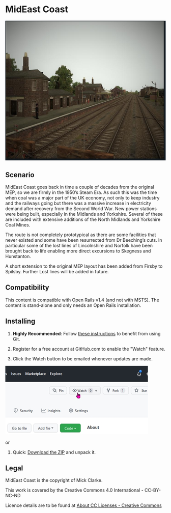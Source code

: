 # MidEast Coast

![Spilsby looking back to Halton Holegate](GitHub_assets/Spilsby.jpg)

## Scenario

MidEast Coast goes back in time a couple of decades from the original MEP, so we are firmly in the 1950’s Steam Era. As such this was the time when coal was a major part of the UK economy, not only to keep industry and the railways going but there was a massive increase in electricity demand after recovery from the Second World War. New power stations were being built, especially in the Midlands and Yorkshire. Several of these are included with extensive additions of the North Midlands and Yorkshire Coal Mines.

The route is not completely prototypical as there are some facilities that never existed and some have been resurrected from Dr Beeching’s cuts. In particular some of the lost lines of Lincolnshire and Norfolk have been brought back to life enabling more direct excursions to Skegness and Hunstanton.

A short extension to the original MEP layout has been added from Firsby to Spilsby. Further Lost lines will be added in future.

## Compatibility

This content is compatible with Open Rails v1.4 (and not with MSTS). The content is stand-alone and only needs an Open Rails installation.

## Installing

1. **Highly Recommended**: Follow [these instructions](https://www.dropbox.com/s/5p2jbgdtdpa380a/Using%20routes%20published%20on%20GitHub%20v1.pdf?dl=0) to benefit from using Git.

2. Register for a free account at GitHub.com to enable the "Watch" feature.

3. Click the Watch button to be emailed whenever updates are made.

![Click the Watch button to be emailed whenever changes are made.](GitHub_assets/Watch_button.jpg)

or

1. Quick: [Download the ZIP](https://github.com/MECoast/MECoast/archive/refs/heads/main.zip) and unpack it.

## Legal

MidEast Coast is the copyright of Mick Clarke.

This work is covered by the Creative Commons 4.0 International - CC-BY-NC-ND

Licence details are to be found at [About CC Licenses - Creative Commons](https://creativecommons.org/about/cclicenses/)
